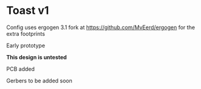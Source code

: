 # Toast v1
 
Config uses ergogen 3.1 fork at
https://github.com/MvEerd/ergogen
for the extra footprints

Early prototype

**This design is untested**

PCB added

Gerbers to be added soon

